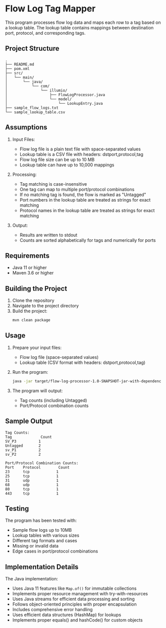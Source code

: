 # Flow Log Tag Mapper

This program processes flow log data and maps each row to a tag based on a lookup table. The lookup table contains mappings between destination port, protocol, and corresponding tags.

## Project Structure
```
.
├── README.md
├── pom.xml
├── src/
│   └── main/
│       └── java/
│           └── com/
│               └── illumio/
│                   ├── FlowLogProcessor.java
│                   └── model/
│                       └── LookupEntry.java
├── sample_flow_logs.txt
└── sample_lookup_table.csv
```

## Assumptions

1. Input Files:
   - Flow log file is a plain text file with space-separated values
   - Lookup table is a CSV file with headers: dstport,protocol,tag
   - Flow log file size can be up to 10 MB
   - Lookup table can have up to 10,000 mappings

2. Processing:
   - Tag matching is case-insensitive
   - One tag can map to multiple port/protocol combinations
   - If no matching tag is found, the flow is marked as "Untagged"
   - Port numbers in the lookup table are treated as strings for exact matching
   - Protocol names in the lookup table are treated as strings for exact matching

3. Output:
   - Results are written to stdout
   - Counts are sorted alphabetically for tags and numerically for ports

## Requirements
- Java 11 or higher
- Maven 3.6 or higher

## Building the Project

1. Clone the repository
2. Navigate to the project directory
3. Build the project:
   ```bash
   mvn clean package
   ```

## Usage

1. Prepare your input files:
   - Flow log file (space-separated values)
   - Lookup table (CSV format with headers: dstport,protocol,tag)

2. Run the program:
   ```bash
   java -jar target/flow-log-processor-1.0-SNAPSHOT-jar-with-dependencies.jar <flow_log_file> <lookup_table_file>
   ```

3. The program will output:
   - Tag counts (including Untagged)
   - Port/Protocol combination counts

## Sample Output
```
Tag Counts:
Tag             Count
SV_P3          1
Untagged       2
sv_P1          2
sv_P2          2

Port/Protocol Combination Counts:
Port    Protocol        Count
23      tcp            1
25      tcp            1
31      udp            1
68      udp            1
80      tcp            1
443     tcp            1
```

## Testing
The program has been tested with:
- Sample flow logs up to 10MB
- Lookup tables with various sizes
- Different tag formats and cases
- Missing or invalid data
- Edge cases in port/protocol combinations

## Implementation Details

The Java implementation:
- Uses Java 11 features like `Map.of()` for immutable collections
- Implements proper resource management with try-with-resources
- Uses Java streams for efficient data processing and sorting
- Follows object-oriented principles with proper encapsulation
- Includes comprehensive error handling
- Uses efficient data structures (HashMap) for lookups
- Implements proper equals() and hashCode() for custom objects 